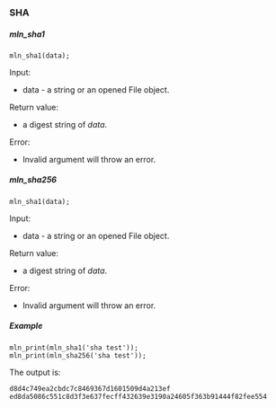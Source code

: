 ### SHA



##### mln_sha1

```
mln_sha1(data);
```

Input:

- data - a string or an opened File object.

Return value:

- a digest string of *data*.

Error:

- Invalid argument will throw an error.



##### mln_sha256

```
mln_sha1(data);
```

Input:

- data - a string or an opened File object.

Return value:

- a digest string of *data*.

Error:

- Invalid argument will throw an error.



##### Example

```
mln_print(mln_sha1('sha test'));
mln_print(mln_sha256('sha test'));
```

The output is:

```
d8d4c749ea2cbdc7c8469367d1601509d4a213ef
ed8da5086c551c8d3f3e637fecff432639e3190a24605f363b91444f82fee554
```

